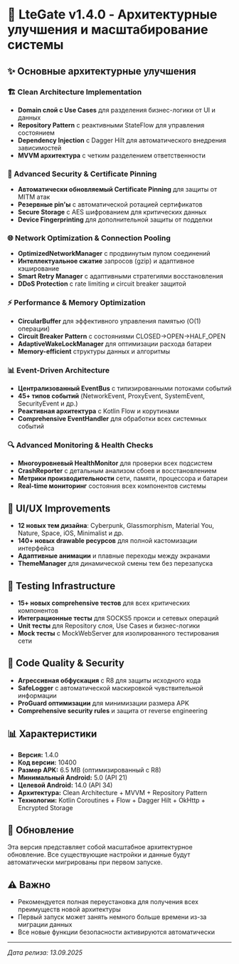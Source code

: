 # 🚀 LteGate v1.4.0 - Архитектурные улучшения и масштабирование системы

## ✨ Основные архитектурные улучшения

### 🏗️ Clean Architecture Implementation
- **Domain слой с Use Cases** для разделения бизнес-логики от UI и данных
- **Repository Pattern** с реактивными StateFlow для управления состоянием
- **Dependency Injection** с Dagger Hilt для автоматического внедрения зависимостей
- **MVVM архитектура** с четким разделением ответственности

### 🔐 Advanced Security & Certificate Pinning
- **Автоматически обновляемый Certificate Pinning** для защиты от MITM атак
- **Резервные pin'ы** с автоматической ротацией сертификатов
- **Secure Storage** с AES шифрованием для критических данных
- **Device Fingerprinting** для дополнительной защиты от подделки

### 🌐 Network Optimization & Connection Pooling
- **OptimizedNetworkManager** с продвинутым пулом соединений
- **Интеллектуальное сжатие** запросов (gzip) и адаптивное кэширование
- **Smart Retry Manager** с адаптивными стратегиями восстановления
- **DDoS Protection** с rate limiting и circuit breaker защитой

### ⚡ Performance & Memory Optimization
- **CircularBuffer** для эффективного управления памятью (O(1) операции)
- **Circuit Breaker Pattern** с состояниями CLOSED→OPEN→HALF_OPEN
- **AdaptiveWakeLockManager** для оптимизации расхода батареи
- **Memory-efficient** структуры данных и алгоритмы

### 📊 Event-Driven Architecture
- **Централизованный EventBus** с типизированными потоками событий
- **45+ типов событий** (NetworkEvent, ProxyEvent, SystemEvent, SecurityEvent и др.)
- **Реактивная архитектура** с Kotlin Flow и корутинами
- **Comprehensive EventHandler** для обработки всех системных событий

### 🔍 Advanced Monitoring & Health Checks
- **Многоуровневый HealthMonitor** для проверки всех подсистем
- **CrashReporter** с детальным анализом сбоев и восстановлением
- **Метрики производительности** сети, памяти, процессора и батареи
- **Real-time мониторинг** состояния всех компонентов системы

## 🎨 UI/UX Improvements
- **12 новых тем дизайна**: Cyberpunk, Glassmorphism, Material You, Nature, Space, iOS, Minimalist и др.
- **140+ новых drawable ресурсов** для полной кастомизации интерфейса
- **Адаптивные анимации** и плавные переходы между экранами
- **ThemeManager** для динамической смены тем без перезапуска

## 🧪 Testing Infrastructure
- **15+ новых comprehensive тестов** для всех критических компонентов
- **Интеграционные тесты** для SOCKS5 прокси и сетевых операций
- **Unit тесты** для Repository слоя, Use Cases и бизнес-логики
- **Mock тесты** с MockWebServer для изолированного тестирования сети

## 🔧 Code Quality & Security
- **Агрессивная обфускация** с R8 для защиты исходного кода
- **SafeLogger** с автоматической маскировкой чувствительной информации
- **ProGuard оптимизации** для минимизации размера APK
- **Comprehensive security rules** и защита от reverse engineering

## 📊 Характеристики
- **Версия:** 1.4.0
- **Код версии:** 10400  
- **Размер APK:** 6.5 MB (оптимизированный с R8)
- **Минимальный Android:** 5.0 (API 21)
- **Целевой Android:** 14.0 (API 34)
- **Архитектура:** Clean Architecture + MVVM + Repository Pattern
- **Технологии:** Kotlin Coroutines + Flow + Dagger Hilt + OkHttp + Encrypted Storage

## 🔄 Обновление
Эта версия представляет собой масштабное архитектурное обновление. Все существующие настройки и данные будут автоматически мигрированы при первом запуске.

## ⚠️ Важно
- Рекомендуется полная переустановка для получения всех преимуществ новой архитектуры
- Первый запуск может занять немного больше времени из-за миграции данных
- Все новые функции безопасности активируются автоматически

---
*Дата релиза: 13.09.2025*